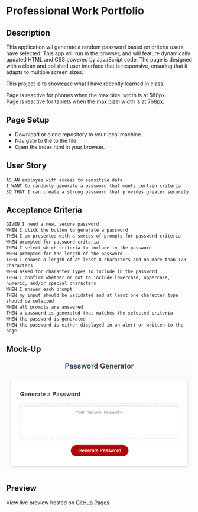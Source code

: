 # Professional Work Portfolio

## Description

This application wil generate a random password based on criteria users have selected. This app will run in the browser, and will feature dynamically updated HTML and CSS powered by JavaScript code. The page is designed with a clean and polished user interface that is responsive, ensuring that it adapts to multiple screen sizes. 

This project is to showcase what I have recently learned in class.

Page is reactive for phones when the max pixel width is at 580px.<br>
Page is reactive for tablets when the max pizel width is at 768px. 


## Page Setup

- Download or clone repository to your local machine. 
- Navigate to the to the file. 
- Open the index.html in your browser. 


## User Story
```
AS AN employee with access to sensitive data
I WANT to randomly generate a password that meets certain criteria
SO THAT I can create a strong password that provides greater security
```


## Acceptance Criteria 

```
GIVEN I need a new, secure password
WHEN I click the button to generate a password
THEN I am presented with a series of prompts for password criteria
WHEN prompted for password criteria
THEN I select which criteria to include in the password
WHEN prompted for the length of the password
THEN I choose a length of at least 8 characters and no more than 128 characters
WHEN asked for character types to include in the password
THEN I confirm whether or not to include lowercase, uppercase, numeric, and/or special characters
WHEN I answer each prompt
THEN my input should be validated and at least one character type should be selected
WHEN all prompts are answered
THEN a password is generated that matches the selected criteria
WHEN the password is generated
THEN the password is either displayed in an alert or written to the page
```
## Mock-Up

![alt text](assets\images\readme-project-mockup.png)

## Preview

View live preview hosted on [GitHub Pages](https://jeffreyvicente.github.io/03-random-password-generator/)





